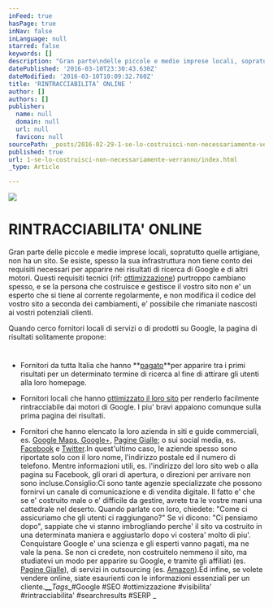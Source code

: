 ```yaml
---
inFeed: true
hasPage: true
inNav: false
inLanguage: null
starred: false
keywords: []
description: "Gran parte\ndelle piccole e medie imprese locali, sopratutto quelle artigiane, non ha un\nsito. Se esiste, spesso la sua infrastruttura non tiene conto dei requisiti\nnecessari per apparire nei risultati di ricerca di Google e di altri motori.\nQuesti requisiti tecnici (rif:\_ottimizzazione) purtroppo cambiano spesso, e se la\npersona che costruisce e gestisce il vostro sito non e’ un esperto che si tiene\nal corrente regolarmente, e non modifica il codice del vostro sito a seconda\ndei cambiamenti, e’ possibile che rimaniate nascosti ai vostri potenziali\nclienti."
datePublished: '2016-03-10T23:30:43.630Z'
dateModified: '2016-03-10T10:09:32.760Z'
title: 'RINTRACCIABILITA’ ONLINE '
author: []
authors: []
publisher:
  name: null
  domain: null
  url: null
  favicon: null
sourcePath: _posts/2016-02-29-1-se-lo-costruisci-non-necessariamente-verranno.md
published: true
url: 1-se-lo-costruisci-non-necessariamente-verranno/index.html
_type: Article

---
```

![](https://the-grid-user-content.s3-us-west-2.amazonaws.com/7582e9f6-cb65-4f8e-83a7-4faf4ffd36a6.jpg)

# RINTRACCIABILITA' ONLINE 

Gran parte
delle piccole e medie imprese locali, sopratutto quelle artigiane, non ha un
sito. Se esiste, spesso la sua infrastruttura non tiene conto dei requisiti
necessari per apparire nei risultati di ricerca di Google e di altri motori.
Questi requisiti tecnici (rif: [ottimizzazione][0]) purtroppo cambiano spesso, e se la
persona che costruisce e gestisce il vostro sito non e' un esperto che si tiene
al corrente regolarmente, e non modifica il codice del vostro sito a seconda
dei cambiamenti, e' possibile che rimaniate nascosti ai vostri potenziali
clienti.

Quando cerco
fornitori locali di servizi o di prodotti su Google, la pagina di risultati
solitamente propone:

# 

* Fornitori
da tutta Italia che hanno **[pagato][1]**per apparire tra i primi risultati per
un determinato termine di ricerca al fine di attirare gli utenti alla loro
homepage.

* Fornitori
locali che hanno [ottimizzato il loro sito][2] per renderlo facilmente rintracciabile
dai motori di Google. I piu' bravi appaiono comunque sulla prima pagina dei
risultati.

* Fornitori
che hanno elencato la loro azienda in siti e guide commerciali, es. [Google Maps, Google+][3],  [Pagine Gialle][4]; o sui social media, es. [Facebook][5] e [Twitter][6].In quest'ultimo
caso, le aziende spesso sono riportate solo con il loro nome, l'indirizzo
postale ed il numero di telefono. Mentre informazioni utili, es. l'indirizzo
del loro sito web o alla pagina su Facebook, gli orari di apertura, o direzioni per
arrivare non sono incluse.Consiglio:Ci sono tante
agenzie specializzate che possono fornirvi un canale di comunicazione e di
vendita digitale. Il fatto e' che se e' costruito male o e' difficile da
gestire, avrete tra le vostre mani una cattedrale nel deserto. Quando parlate
con loro, chiedete: "Come ci assicuriamo che gli utenti ci raggiungano?" Se vi
dicono: "Ci pensiamo dopo", sappiate che vi stanno imbrogliando perche' il sito
va costruito in una determinata maniera e aggiustarlo dopo vi costera' molto di
piu'. Conquistare
Google e' una scienza e gli esperti vanno pagati, ma ne vale la pena. Se non ci
credete, non costruitelo nemmeno il sito, ma studiatevi un modo per apparire su Google, e tramite gli affiliati (es. [Pagine
Gialle][7]),
di servizi in outsourcing (es. [Amazon][8]).Ed infine, se
volete vendere online, siate esaurienti con le informazioni essenziali per un
cliente.**__**_Tags__\#Google \#SEO \#ottimizzazione \#visibilita'
\#rintracciabilita' \#searchresults \#SERP _

[0]: http://it.wikipedia.org/wiki/Ottimizzazione_(motori_di_ricerca)
[1]: https://www.google.com/adwords/how-it-works/
[2]: http://static.googleusercontent.com/media/www.google.com/en//webmasters/docs/search-engine-optimization-starter-guide.pdf
[3]: http://www.google.com/intl/it/business/
[4]: http://www.paginegialle.it/
[5]: https://www.facebook.com/pages/create
[6]: https://business.twitter.com/basics
[7]: http://inserisciazienda.paginegialle.it/home
[8]: http://services.amazon.it/